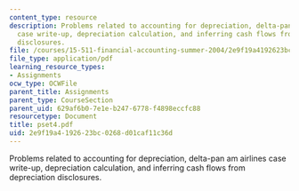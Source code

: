 ```yaml
---
content_type: resource
description: Problems related to accounting for depreciation, delta-pan am airlines
  case write-up, depreciation calculation, and inferring cash flows from depreciation
  disclosures.
file: /courses/15-511-financial-accounting-summer-2004/2e9f19a4192623bc0268d01caf11c36d_pset4.pdf
file_type: application/pdf
learning_resource_types:
- Assignments
ocw_type: OCWFile
parent_title: Assignments
parent_type: CourseSection
parent_uid: 629af6b0-7e1e-b247-6778-f4898eccfc88
resourcetype: Document
title: pset4.pdf
uid: 2e9f19a4-1926-23bc-0268-d01caf11c36d
---
```

Problems related to accounting for depreciation, delta-pan am airlines case write-up, depreciation calculation, and inferring cash flows from depreciation disclosures.

